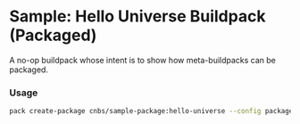 # Sample: Hello Universe Buildpack (Packaged)

A no-op buildpack whose intent is to show how meta-buildpacks can be packaged.

### Usage

```bash
pack create-package cnbs/sample-package:hello-universe --config package.toml
```
